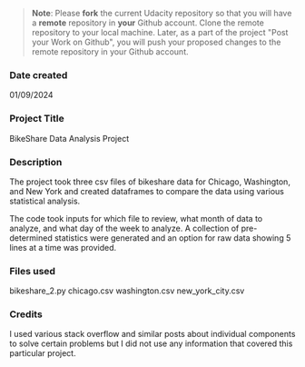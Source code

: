 >**Note**: Please **fork** the current Udacity repository so that you will have a **remote** repository in **your** Github account. Clone the remote repository to your local machine. Later, as a part of the project "Post your Work on Github", you will push your proposed changes to the remote repository in your Github account.

### Date created
01/09/2024

### Project Title
BikeShare Data Analysis Project

### Description
The project took three csv files of bikeshare data for Chicago, Washington, and New York and created dataframes
to compare the data using various statistical analysis.

The code took inputs for which file to review, what month of data to analyze, and what day of the week
to analyze. A collection of pre-determined statistics were generated and an option for raw data showing
5 lines at a time was provided.

### Files used
bikeshare_2.py
chicago.csv
washington.csv
new_york_city.csv


### Credits
I used various stack overflow and similar posts about individual components to solve certain problems but I
did not use any information that covered this particular project.

